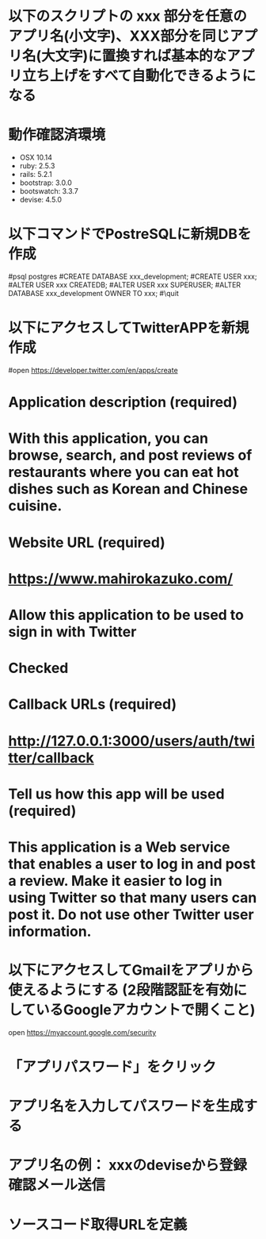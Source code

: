 # 以下のスクリプトの xxx 部分を任意のアプリ名(小文字)、XXX部分を同じアプリ名(大文字)に置換すれば基本的なアプリ立ち上げをすべて自動化できるようになる

# 動作確認済環境
- OSX 10.14
- ruby: 2.5.3
- rails: 5.2.1
- bootstrap: 3.0.0
- bootswatch: 3.3.7
- devise: 4.5.0

# 以下コマンドでPostreSQLに新規DBを作成
#psql postgres
#CREATE DATABASE xxx_development;
#CREATE USER xxx;
#ALTER USER xxx CREATEDB;
#ALTER USER xxx SUPERUSER;
#ALTER DATABASE xxx_development OWNER TO xxx;
#\quit

# 以下にアクセスしてTwitterAPPを新規作成
#open https://developer.twitter.com/en/apps/create

# Application description (required)
# With this application, you can browse, search, and post reviews of restaurants where you can eat hot dishes such as Korean and Chinese cuisine.

# Website URL (required)
# https://www.mahirokazuko.com/

# Allow this application to be used to sign in with Twitter
# Checked

# Callback URLs (required)
# http://127.0.0.1:3000/users/auth/twitter/callback

# Tell us how this app will be used (required)
# This application is a Web service that enables a user to log in and post a review. Make it easier to log in using Twitter so that many users can post it. Do not use other Twitter user information.


# 以下にアクセスしてGmailをアプリから使えるようにする (2段階認証を有効にしているGoogleアカウントで開くこと)
open https://myaccount.google.com/security

# 「アプリパスワード」をクリック
# アプリ名を入力してパスワードを生成する

# アプリ名の例： xxxのdeviseから登録確認メール送信

# ソースコード取得URLを定義
